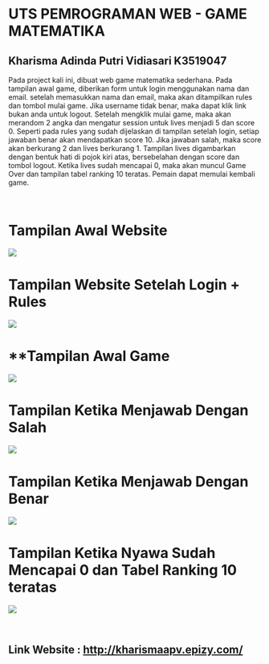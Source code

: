 # UTS PEMROGRAMAN WEB - GAME MATEMATIKA
## Kharisma Adinda Putri Vidiasari K3519047

<p>
Pada project kali ini, dibuat web game matematika sederhana. Pada tampilan awal game, diberikan form untuk login menggunakan nama dan email. setelah memasukkan nama dan email, maka akan ditampilkan rules dan tombol mulai game. Jika username tidak benar, maka dapat klik link bukan anda untuk logout. Setelah mengklik mulai game, maka akan merandom 2 angka dan mengatur session untuk lives menjadi 5 dan score 0. Seperti pada rules yang sudah dijelaskan di tampilan setelah login, setiap jawaban benar akan mendapatkan score 10. Jika jawaban salah, maka score akan berkurang 2 dan lives berkurang 1. Tampilan lives digambarkan dengan bentuk hati di pojok kiri atas, bersebelahan dengan score dan tombol logout. Ketika lives sudah mencapai 0, maka akan muncul Game Over dan tampilan tabel ranking 10 teratas. Pemain dapat memulai kembali game.
</p>
<br>

# **Tampilan Awal Website**
![](images/1.png)

# **Tampilan Website Setelah Login + Rules**
![](images/2.png)

# **Tampilan Awal Game
![](images/3.png)

# **Tampilan Ketika Menjawab Dengan Salah**
![](images/4.png)

# **Tampilan Ketika Menjawab Dengan Benar**
![](images/5.png)

# **Tampilan Ketika Nyawa Sudah Mencapai 0 dan Tabel Ranking 10 teratas**
![](images/6.png)

<br>

## Link Website : http://kharismaapv.epizy.com/

